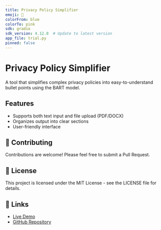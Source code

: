 ```yaml
---
title: Privacy Policy Simplifier
emoji: 📄
colorFrom: blue
colorTo: pink
sdk: gradio
sdk_version: 4.12.0  # Update to latest version
app_file: trial.py
pinned: false
--- 
```


# Privacy Policy Simplifier

A tool that simplifies complex privacy policies into easy-to-understand bullet points using the BART model.

## Features
- Supports both text input and file upload (PDF/DOCX)
- Organizes output into clear sections
- User-friendly interface


## 🤝 Contributing

Contributions are welcome! Please feel free to submit a Pull Request.

## 📝 License

This project is licensed under the MIT License - see the LICENSE file for details.

## 🔗 Links

- [Live Demo](https://huggingface.co/spaces/decrypter/policy-simplifier)
- [GitHub Repository](https://github.com/yourusername/privacy-policy-simplifier)
